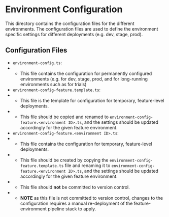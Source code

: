 # Environment Configuration

This directory contains the configuration files for the different environments. The configuration files are used to define the environment specific settings for different deployments (e.g. dev, stage, prod).

## Configuration Files

- `environment-config.ts`:
- - This file contains the configuration for permanently configured environments (e.g. for dev, stage, prod, and for long-running environments such as for trials)
- `environment-config-feature.template.ts`:
- - This file is the template for configuration for temporary, feature-level deployments.
- - This file should be copied and renamed to `environment-config-feature.<environment ID>.ts`, and the settings should be updated accordingly for the given feature environment.
- `environment-config-feature.<environment ID>.ts`:
- - This file contains the configuration for temporary, feature-level deployments.
- - This file should be created by copying the `environment-config-feature.template.ts` file and renaming it to `environment-config-feature.<environment ID>.ts`, and the settings should be updated accordingly for the given feature environment.
- - This file should **not** be committed to version control.
- - **NOTE** as this file is not committed to version control, changes to the configuration requires a manual re-deployment of the feature-environment pipeline stack to apply.
